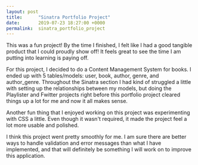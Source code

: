 ```yaml
---
layout: post
title:      "Sinatra Portfolio Project"
date:       2019-07-23 18:27:00 +0000
permalink:  sinatra_portfolio_project
---
```



This was a fun project! By the time I finished, I felt like I had a good tangible product that I could proudly show off! It feels great to see the time I am putting into learning is paying off.

For this project, I decided to do a Content Management System for books. I ended up with 5 tables/models: user, book, author, genre, and author_genre. Throughout the Sinatra section I had kind of struggled a little with setting up the relationships between my models, but doing the Playlister and Fwitter projects right before this portfolio project cleared things up a lot for me and now it all makes sense.

Another fun thing that I enjoyed working on this project was experimenting with CSS a little. Even though it wasn't required, it made the project feel a lot more usable and polished.

I think this project went pretty smoothly for me. I am sure there are better ways to handle validation and error messages than what I have implemented, and that will definitely be something I will work on to improve this application.
